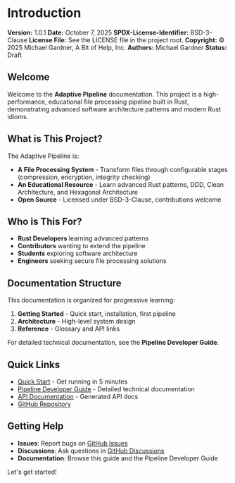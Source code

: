 # Introduction

**Version:** 1.0.1
**Date:** October 7, 2025
**SPDX-License-Identifier:** BSD-3-Clause
**License File:** See the LICENSE file in the project root.
**Copyright:** © 2025 Michael Gardner, A Bit of Help, Inc.
**Authors:** Michael Gardner
**Status:** Draft

## Welcome

Welcome to the **Adaptive Pipeline** documentation. This project is a high-performance, educational file processing pipeline built in Rust, demonstrating advanced software architecture patterns and modern Rust idioms.

## What is This Project?

The Adaptive Pipeline is:

- **A File Processing System** - Transform files through configurable stages (compression, encryption, integrity checking)
- **An Educational Resource** - Learn advanced Rust patterns, DDD, Clean Architecture, and Hexagonal Architecture
- **Open Source** - Licensed under BSD-3-Clause, contributions welcome

## Who is This For?

- **Rust Developers** learning advanced patterns
- **Contributors** wanting to extend the pipeline
- **Students** exploring software architecture
- **Engineers** seeking secure file processing solutions

## Documentation Structure

This documentation is organized for progressive learning:

1. **Getting Started** - Quick start, installation, first pipeline
2. **Architecture** - High-level system design
3. **Reference** - Glossary and API links

For detailed technical documentation, see the **Pipeline Developer Guide**.

## Quick Links

- [Quick Start](getting-started/quick-start.md) - Get running in 5 minutes
- [Pipeline Developer Guide](developer/index.html) - Detailed technical documentation
- [API Documentation](https://docs.rs/adaptive-pipeline) - Generated API docs
- [GitHub Repository](https://github.com/abitofhelp/optimized_adaptive_pipeline_rs)

## Getting Help

- **Issues**: Report bugs on [GitHub Issues](https://github.com/abitofhelp/optimized_adaptive_pipeline_rs/issues)
- **Discussions**: Ask questions in [GitHub Discussions](https://github.com/abitofhelp/optimized_adaptive_pipeline_rs/discussions)
- **Documentation**: Browse this guide and the Pipeline Developer Guide

Let's get started!
